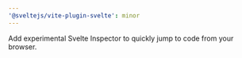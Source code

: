 ```yaml
---
'@sveltejs/vite-plugin-svelte': minor
---
```


Add experimental Svelte Inspector to quickly jump to code from your browser.
